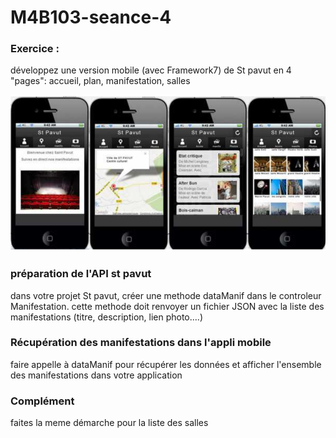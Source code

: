 # M4B103-seance-4

### Exercice :

développez une version mobile \(avec Framework7\) de St pavut en 4 "pages": accueil, plan, manifestation, salles

![](.gitbook/assets/capture-de-cran-2020-02-10-a-21.15.17.png)

### préparation de l'API st pavut

dans votre projet St pavut, créer une methode dataManif dans le controleur Manifestation. cette methode doit renvoyer un fichier JSON avec la liste des manifestations \(titre, description, lien photo....\)

### Récupération des manifestations dans l'appli mobile

faire appelle à dataManif pour récupérer les données et afficher l'ensemble des manifestations dans votre application

### Complément

faites la meme démarche pour la liste des salles 


